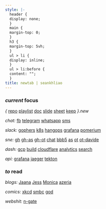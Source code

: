 ```yaml
---
style: |-
  header {
  display: none;
  }
  main {
  margin-top: 0;
  }
  h3 {
  margin-top: 5vh;
  }
  ul > li {
  display: inline;
  }
  ul > li:before {
  content: "";
  }
title: newtab | seankhliao
---
```


### _current_ focus

_{_
[repo](https://repo.new)
[playlist](https://playlist.new)
[doc](https://doc.new)
[slide](https://slide.new)
[sheet](https://sheet.new)
[keep](https://keep.new)
_}.new_

_chat:_
[fb](https://messenger.com)
[telegram](https://web.telegram.org)
[whatsapp](https://web.whatsapp.com)
[sms](https://messages.google.com)

_slack:_
[gophers](https://app.slack.com/client/T029RQSE6/C029RQSEE)
[k8s](https://app.slack.com/client/T09NY5SBT/C9T0QMNG4)
[hangops](https://app.slack.com/client/T047L58T5/C0C8VHELQ)
[grafana](https://app.slack.com/client/T05675Y01/C05675Y4F)
[pomerium](https://app.slack.com/client/TK6BPU3V2/CK6SVMPU0)

_sne:_
[gh](https://github.com/seankhliao/uva-sne)
[gh-as](https://github.com/seankhliao/uva-as)
[gh-ot](https://github.com/seankhliao/uva-ot)
[chat](https://chat.students.os3.nl)
[bbb5](https://bbb5.os3.nl)
[as](https://www.os3.nl/2019-2020/courses/as/start)
[ot](https://www.os3.nl/2019-2020/courses/ot/start)
[ot-davide](https://www.os3.nl/2019-2020/students/davide_pucci/ot/lab1)

_dash:_
[gcp](https://console.cloud.google.com)
[build](https://console.cloud.google.com/cloud-build)
[cloudflare](https://dash.cloudflare.com)
[analytics](https://analytics.google.com)
[search](https://search.google.com/search-console)

_api:_
[grafana](https://grafana.seankhliao.com/)
[jaeger](https://jaeger.seankhliao.com/)
[tekton](https://tekton.seankhliao.com/)

### _to_ read

_blogs:_
[Jaana](https://jbd.dev)
[Jess](https://jess.dev)
[Monica](https://meowni.ca)
[azeria](https://azeria-labs.com)

_comics:_
[xkcd](https://xkcd.com)
[smbc](https://www.smbc-comics.com)
[god](https://www.webtoons.com/en/comedy/adventures-of-god/list?title_no=853)

<!--
[olympus](https://www.webtoons.com/en/romance/lore-olympus/list?title_no=1320)
[clinic](https://www.webtoons.com/en/challenge/clinic-of-horrors/list?title_no=274661)
[meme](https://www.webtoons.com/en/challenge/meme-girls/list?title_no=304446)
[ie](https://www.webtoons.com/en/challenge/internet-explorer/list?title_no=219164)
-->

_webshit:_
[n-gate](http://n-gate.com)
